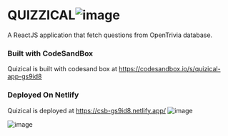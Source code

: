 
# QUIZZICAL![image](https://user-images.githubusercontent.com/71145709/155594932-2b62ff57-65ac-4054-9572-8840412b82ec.png)

A ReactJS application that fetch questions from OpenTrivia database.
### Built with CodeSandBox
Quizical is built with codesand box at https://codesandbox.io/s/quizical-app-gs9id8
### Deployed On Netlify
Quizical is deployed at https://csb-gs9id8.netlify.app/
![image](https://user-images.githubusercontent.com/71145709/155594849-21c10969-f151-4469-95ee-a852edfc1247.png)

![image](https://user-images.githubusercontent.com/71145709/155595392-0b1d8115-d892-47c2-bf21-3fa993bcca39.png)
